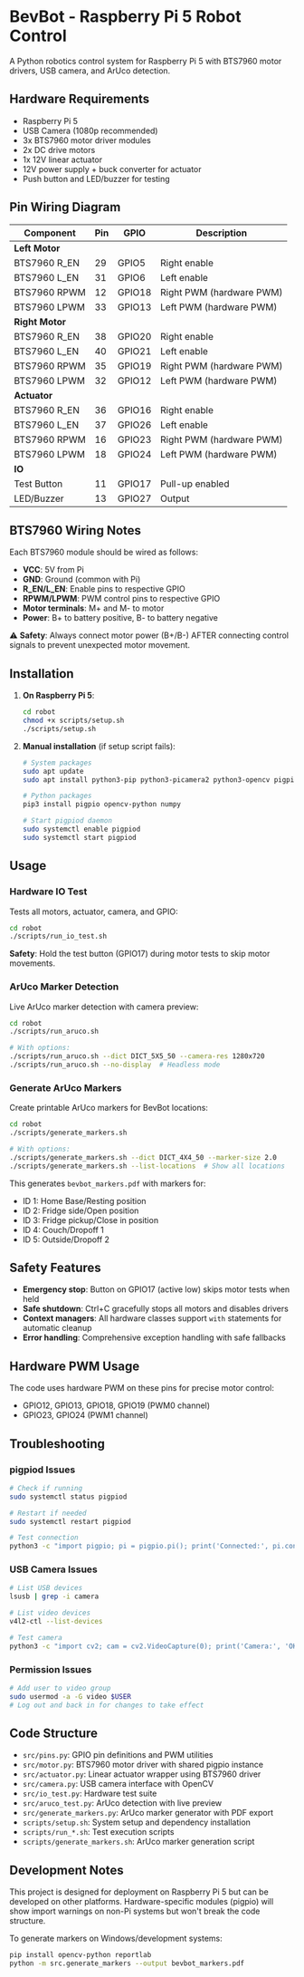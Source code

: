 # BevBot - Raspberry Pi 5 Robot Control

A Python robotics control system for Raspberry Pi 5 with BTS7960 motor drivers, USB camera, and ArUco detection.

## Hardware Requirements

- Raspberry Pi 5
- USB Camera (1080p recommended)
- 3x BTS7960 motor driver modules
- 2x DC drive motors
- 1x 12V linear actuator
- 12V power supply + buck converter for actuator
- Push button and LED/buzzer for testing

## Pin Wiring Diagram

| Component | Pin | GPIO | Description |
|-----------|-----|------|-------------|
| **Left Motor** | | | |
| BTS7960 R_EN | 29 | GPIO5 | Right enable |
| BTS7960 L_EN | 31 | GPIO6 | Left enable |
| BTS7960 RPWM | 12 | GPIO18 | Right PWM (hardware PWM) |
| BTS7960 LPWM | 33 | GPIO13 | Left PWM (hardware PWM) |
| **Right Motor** | | | |
| BTS7960 R_EN | 38 | GPIO20 | Right enable |
| BTS7960 L_EN | 40 | GPIO21 | Left enable |
| BTS7960 RPWM | 35 | GPIO19 | Right PWM (hardware PWM) |
| BTS7960 LPWM | 32 | GPIO12 | Left PWM (hardware PWM) |
| **Actuator** | | | |
| BTS7960 R_EN | 36 | GPIO16 | Right enable |
| BTS7960 L_EN | 37 | GPIO26 | Left enable |
| BTS7960 RPWM | 16 | GPIO23 | Right PWM (hardware PWM) |
| BTS7960 LPWM | 18 | GPIO24 | Left PWM (hardware PWM) |
| **IO** | | | |
| Test Button | 11 | GPIO17 | Pull-up enabled |
| LED/Buzzer | 13 | GPIO27 | Output |

## BTS7960 Wiring Notes

Each BTS7960 module should be wired as follows:
- **VCC**: 5V from Pi
- **GND**: Ground (common with Pi)
- **R_EN/L_EN**: Enable pins to respective GPIO
- **RPWM/LPWM**: PWM control pins to respective GPIO
- **Motor terminals**: M+ and M- to motor
- **Power**: B+ to battery positive, B- to battery negative

⚠️ **Safety**: Always connect motor power (B+/B-) AFTER connecting control signals to prevent unexpected motor movement.

## Installation

1. **On Raspberry Pi 5**:
   ```bash
   cd robot
   chmod +x scripts/setup.sh
   ./scripts/setup.sh
   ```

2. **Manual installation** (if setup script fails):
   ```bash
   # System packages
   sudo apt update
   sudo apt install python3-pip python3-picamera2 python3-opencv pigpio
   
   # Python packages
   pip3 install pigpio opencv-python numpy
   
   # Start pigpiod daemon
   sudo systemctl enable pigpiod
   sudo systemctl start pigpiod
   ```

## Usage

### Hardware IO Test
Tests all motors, actuator, camera, and GPIO:
```bash
cd robot
./scripts/run_io_test.sh
```

**Safety**: Hold the test button (GPIO17) during motor tests to skip motor movements.

### ArUco Marker Detection
Live ArUco marker detection with camera preview:
```bash
cd robot
./scripts/run_aruco.sh

# With options:
./scripts/run_aruco.sh --dict DICT_5X5_50 --camera-res 1280x720
./scripts/run_aruco.sh --no-display  # Headless mode
```

### Generate ArUco Markers
Create printable ArUco markers for BevBot locations:
```bash
cd robot
./scripts/generate_markers.sh

# With options:
./scripts/generate_markers.sh --dict DICT_4X4_50 --marker-size 2.0
./scripts/generate_markers.sh --list-locations  # Show all locations
```

This generates `bevbot_markers.pdf` with markers for:
- ID 1: Home Base/Resting position
- ID 2: Fridge side/Open position  
- ID 3: Fridge pickup/Close in position
- ID 4: Couch/Dropoff 1
- ID 5: Outside/Dropoff 2

## Safety Features

- **Emergency stop**: Button on GPIO17 (active low) skips motor tests when held
- **Safe shutdown**: Ctrl+C gracefully stops all motors and disables drivers
- **Context managers**: All hardware classes support `with` statements for automatic cleanup
- **Error handling**: Comprehensive exception handling with safe fallbacks

## Hardware PWM Usage

The code uses hardware PWM on these pins for precise motor control:
- GPIO12, GPIO13, GPIO18, GPIO19 (PWM0 channel)
- GPIO23, GPIO24 (PWM1 channel)

## Troubleshooting

### pigpiod Issues
```bash
# Check if running
sudo systemctl status pigpiod

# Restart if needed
sudo systemctl restart pigpiod

# Test connection
python3 -c "import pigpio; pi = pigpio.pi(); print('Connected:', pi.connected); pi.stop()"
```

### USB Camera Issues
```bash
# List USB devices
lsusb | grep -i camera

# List video devices
v4l2-ctl --list-devices

# Test camera
python3 -c "import cv2; cam = cv2.VideoCapture(0); print('Camera:', 'OK' if cam.isOpened() else 'FAILED'); cam.release()"
```

### Permission Issues
```bash
# Add user to video group
sudo usermod -a -G video $USER
# Log out and back in for changes to take effect
```

## Code Structure

- `src/pins.py`: GPIO pin definitions and PWM utilities
- `src/motor.py`: BTS7960 motor driver with shared pigpio instance
- `src/actuator.py`: Linear actuator wrapper using BTS7960 driver
- `src/camera.py`: USB camera interface with OpenCV
- `src/io_test.py`: Hardware test suite
- `src/aruco_test.py`: ArUco detection with live preview
- `src/generate_markers.py`: ArUco marker generator with PDF export
- `scripts/setup.sh`: System setup and dependency installation
- `scripts/run_*.sh`: Test execution scripts
- `scripts/generate_markers.sh`: ArUco marker generation script

## Development Notes

This project is designed for deployment on Raspberry Pi 5 but can be developed on other platforms. Hardware-specific modules (pigpio) will show import warnings on non-Pi systems but won't break the code structure.

To generate markers on Windows/development systems:
```bash
pip install opencv-python reportlab
python -m src.generate_markers --output bevbot_markers.pdf
```